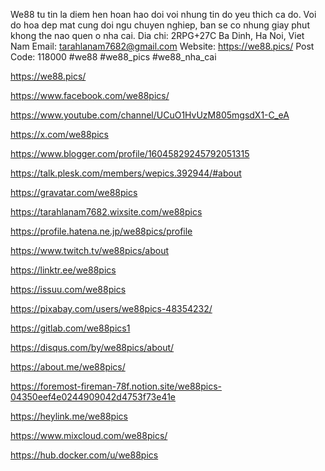 We88 tu tin la diem hen hoan hao doi voi nhung tin do yeu thich ca do. Voi do hoa dep mat cung doi ngu chuyen nghiep, ban se co nhung giay phut khong the nao quen o nha cai.
Dia chi: 2RPG+27C Ba Dinh, Ha Noi, Viet Nam
Email: tarahlanam7682@gmail.com
Website: https://we88.pics/
Post Code: 118000
#we88 #we88_pics #we88_nha_cai



https://we88.pics/

https://www.facebook.com/we88pics/

https://www.youtube.com/channel/UCuO1HvUzM805mgsdX1-C_eA

https://x.com/we88pics

https://www.blogger.com/profile/16045829245792051315

https://talk.plesk.com/members/wepics.392944/#about

https://gravatar.com/we88pics

https://tarahlanam7682.wixsite.com/we88pics

https://profile.hatena.ne.jp/we88pics/profile

https://www.twitch.tv/we88pics/about

https://linktr.ee/we88pics

https://issuu.com/we88pics

https://pixabay.com/users/we88pics-48354232/

https://gitlab.com/we88pics1

https://disqus.com/by/we88pics/about/

https://about.me/we88pics/

https://foremost-fireman-78f.notion.site/we88pics-04350eef4e0244909042d4753f73e41e

https://heylink.me/we88pics

https://www.mixcloud.com/we88pics/

https://hub.docker.com/u/we88pics